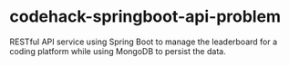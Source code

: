 # codehack-springboot-api-problem
RESTful API service using Spring Boot to manage the leaderboard for a coding platform while using MongoDB to persist the data.

